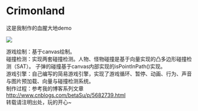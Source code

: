 # Crimonland
这是我制作的血腥大地demo

![](https://github.com/BetaSu/Crimonland/tree/master/new/images/bkg.jpg)

游戏绘制：基于canvas绘制。<br/>
碰撞检测：实现两套碰撞检测。人物、怪物碰撞是基于向量实现的凸多边形碰撞检测（SAT）。 子弹的碰撞基于canvas内部实现的isPointInPath()实现。<br/>
游戏引擎：自己编写的简易游戏引擎，实现了游戏循环、暂停、动画、行为、声音与图片预加载、向量与碰撞检测系统。<br/>
制作过程：参考我的博客系列文章 http://www.cnblogs.com/betaSu/p/5682739.html<br/>
转载请注明出处，玩的开心~
